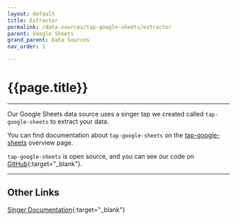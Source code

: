 ```yaml
---
layout: default
title: Extractor
permalink: /data-sources/tap-google-sheets/extractor
parent: Google Sheets
grand_parent: Data Sources
nav_order: 1

---
```


# {{page.title}}

---

Our Google Sheets data source uses a singer tap we created called `tap-google-sheets` to extract your data. 

You can find documentation about `tap-google-sheets` on the [tap-google-sheets]({{site.baseurl}}/data-sources/tap-google-sheets) overview page.

`tap-google-sheets` is open source, and you can see our code on [GitHub](https://github.com/Matatika/tap-google-sheets){:target="_blank"}.

---

## Other Links

[Singer Documentation](https://github.com/singer-io/getting-started){:target="_blank"}
